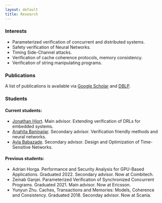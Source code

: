 ```yaml
---
layout: default
title: Research
---
```


<div class="post">
	<h3>Interests</h3>
	<ul>
  		<li>Parameterized verification of concurrent and distributed systems.</li>	
		<li>Safety verification of Neural Networks.</li>
  		<li>Timing Side-Channel attacks.</li>
		<li>Verification of cache coherence protocols, memory consistency.</li>
		<li>Verification of string manipulating programs.</li>
  	</ul>
	<h3>Publications</h3>
	<p>A list of publications is available via <a href="https://scholar.google.com/citations?user=NHzseuEAAAAJ&hl=sv&oi=ao">Google Scholar</a>
	and <a href="https://dblp.org/pid/06/0.html">DBLP</a>.</p>
	<h3>Students</h3>
	<h4>Current students:</h4>
	<ul>
	  <li><a href="https://liu.se/medarbetare/jonhj37">Jonathan Hjort</a>. Main advisor. Extending verification of DRLs for embedded systems.</li>
  	  <!-- <li><a href="https://liu.se/medarbetare/kamho23">Kamran Hosseini</a>. Main advisor. Developing and exploiting verification methods for neural networks.</li> -->
  	  <li><a href="https://portal.research.lu.se/en/persons/anahita-baninajjar">Anahita Baninajjar</a>. Secondary advisor. Verification friendly methods and neural networks.</li>
  	  <li><a href="https://liu.se/en/employee/aylba04">Ayla Babazade</a>. Secondary advisor. Design and Optimization of Time-Sensitive Networks. </li>		
  	</ul>
	<h4>Previous students:</h4>
	<ul>	
  		<li> Adrian Horga. Performance and Security Analysis for GPU-Based Applications. Graduated 2022. Secondary advisor. Now at Combitech.</li>
  		<li> Zeinab Ganjei. Parameterized Verification of Synchronized Concurrent Programs. Graduated 2021. Main advisor. Now at Ericsson.</li>
  		<li> Yunyun Zhu. Caches, Transactions and Memories: Models, Coherence and Consistency. Graduated 2018. Seconday advisor. Now at Scania.</li>		
  	</ul>

</div>
